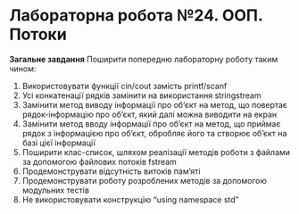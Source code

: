 # Лабораторна робота №24. ООП. Потоки

**Загальне завдання**
Поширити попередню лабораторну роботу таким чином:
1. Використовувати функції cin/cout замість printf/scanf
2. Усі конкатенації рядків замінити на використання stringstream
3. Замінити метод виводу інформації про об’єкт на метод, що повертає рядок-інформацію про об’єкт, який далі можна виводити на екран
4. Замінити метод вводу інформації про об’єкт на метод, що приймає рядок з інформацією про об’єкт, обробляє його та створює об’єкт на базі цієї інформації
5. Поширити клас-список, шляхом реалізації методів роботи з файлами за допомогою файлових потоків fstream
6. Продемонструвати відсутність витоків пам’яті
7. Продемонструвати роботу розроблених методів за допомогою модульних тестів
8. Не використовувати конструкцію “using namespace std”